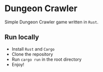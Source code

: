 # Dungeon Crawler

Simple Dungeon Crawler game written in `Rust`.

## Run locally

- Install `Rust` and `Cargo`
- Clone the repository
- Run `cargo run` in the root directory
- Enjoy!
